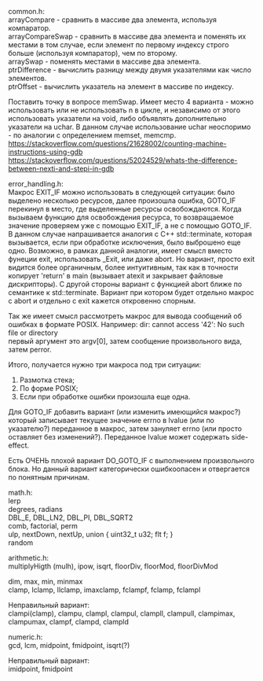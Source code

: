 common.h:<br/>
arrayCompare - сравнить в массиве два элемента, используя компаратор.<br/>
arrayCompareSwap - сравнить в массиве два элемента и поменять их местами в том случае, если элемент по первому индексу строго больше (используя компаратор), чем по второму.<br/>
arraySwap - поменять местами в массиве два элемента.<br/>
ptrDifference - вычислить разницу между двумя указателями как число элементов.<br/>
ptrOffset - вычислить указатель на элемент в массиве по индексу.

Поставить точку в вопросе memSwap. Имеет место 4 варианта - можно использовать или не использовать n в цикле, и независимо от этого использовать указатели на void, либо объявлять дополнительно указатели на uchar. В данном случае использование uchar неоспоримо - по аналогии с определением memset, memcmp.<br/>
https://stackoverflow.com/questions/21628002/counting-machine-instructions-using-gdb<br/>
https://stackoverflow.com/questions/52024529/whats-the-difference-between-nexti-and-stepi-in-gdb


error_handling.h:<br/>
Макрос EXIT_IF можно использовать в следующей ситуации: было выделено несколько ресурсов, далее произошла ошибка, GOTO_IF перекинул в место, где выделенные ресурсы освобождаются. Когда вызываем функцию для освобождения ресурса, то возвращаемое значение проверяем уже с помощью EXIT_IF, а не с помощью GOTO_IF. В данном случае напрашивается аналогия с C++ std::terminate, которая вызывается, если при обработке исключения, было выброшено еще одно. Возможно, в рамках данной аналогии, имеет смысл вместо фунеции exit, использовать \_Exit, или даже abort. Но вариант, просто exit видится более органичным, более интуитивным, так как в точности копирует 'return' в main (вызывает atexit и закрывает файловые дискрипторы). С другой стороны вариант с функцией abort ближе по семантике к std::terminate. Вариант при котором будет отдельно макрос с abort и отдельно с exit кажется откровенно спорным.


Так же имеет смысл рассмотреть макрос для вывода сообщений об ошибках в формате POSIX. Например:
dir: cannot access '42': No such file or directory<br/>
первый аргумент это argv[0], затем сообщение произвольного вида, затем perror.

Итого, получается нужно три макроса под три ситуации:<br/>
1) Размотка стека;<br/>
2) По форме POSIX;<br/>
3) Если при обработке ошибки произошла еще одна.<br/>

Для GOTO_IF добавить вариант (или изменить имеющийся макрос?) который записывает текущее значение errno в lvalue (или по указателю?) переданное в макрос, затем зануляет errno (или просто оставляет без изменений?). Переданное lvalue может содержать side-effect.

Есть ОЧЕНЬ плохой вариант DO_GOTO_IF с выполнением произвольного блока. Но данный вариант категорически ошибкоопасен и отвергается по понятным причинам.


math.h:<br/>
lerp<br/>
degrees, radians<br/>
DBL_E, DBL_LN2, DBL_PI, DBL_SQRT2<br/>
comb, factorial, perm<br/>
ulp, nextDown, nextUp, union { uint32_t u32; flt f; }<br/>
random


arithmetic.h:<br/>
multiplyHigth (mulh), ipow, isqrt, floorDiv, floorMod, floorDivMod

dim, max, min, minmax<br/>
clamp, lclamp, llclamp, imaxclamp, fclampf, fclamp, fclampl

Неправильный вариант:<br/>
clampi(clamp), clampu, clampl, clampul, clampll, clampull, clampimax, clampumax, clampf, clampd, clampld


numeric.h:<br/>
gcd, lcm, midpoint, fmidpoint, isqrt(?)

Неправильный вариант:<br/>
imidpoint, fmidpoint

